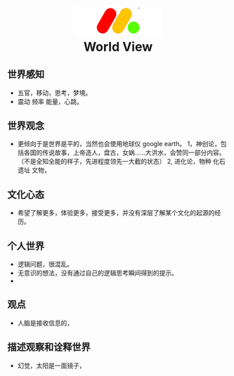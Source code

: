  <h1  align="center"> 
  <br>
  <a href="https://github.com/shuzijianzao/Spiral3D/blob/master/Picture/SHUZIJIANZAO"><img src="https://github.com/shuzijianzao/Spiral3D/blob/master/Picture/SHUZIJIANZAO.png" alt="SHUZIJIANZAO" width="200"></a>
  <br>
   World View
  <br>
</h1>

## 世界感知
- 五官，移动，思考，梦境。
- 震动 频率 能量，心跳。

## 世界观念
- 更倾向于是世界是平的，当然也会使用地球仪 google earth。
1，神创论，包括各国的传说故事，上帝造人，盘古，女娲......大洪水，会赞同一部分内容。（不是全知全能的样子，先进程度领先一大截的状态）
2, 进化论，物种 化石 遗址 文物，

## 文化心态
- 希望了解更多，体验更多，接受更多，并没有深层了解某个文化的起源的经历。

## 个人世界
- 逻辑问题，很混乱。
- 无意识的想法，没有通过自己的逻辑思考瞬间得到的提示。
- 

## 观点
- 人脑是接收信息的，

## 描述观察和诠释世界
- 幻觉，太阳是一面镜子，